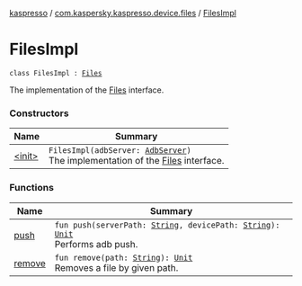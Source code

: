 [kaspresso](../../index.md) / [com.kaspersky.kaspresso.device.files](../index.md) / [FilesImpl](./index.md)

# FilesImpl

`class FilesImpl : `[`Files`](../-files/index.md)

The implementation of the [Files](../-files/index.md) interface.

### Constructors

| Name | Summary |
|---|---|
| [&lt;init&gt;](-init-.md) | `FilesImpl(adbServer: `[`AdbServer`](../../com.kaspersky.kaspresso.device.server/-adb-server/index.md)`)`<br>The implementation of the [Files](../-files/index.md) interface. |

### Functions

| Name | Summary |
|---|---|
| [push](push.md) | `fun push(serverPath: `[`String`](https://kotlinlang.org/api/latest/jvm/stdlib/kotlin/-string/index.html)`, devicePath: `[`String`](https://kotlinlang.org/api/latest/jvm/stdlib/kotlin/-string/index.html)`): `[`Unit`](https://kotlinlang.org/api/latest/jvm/stdlib/kotlin/-unit/index.html)<br>Performs adb push. |
| [remove](remove.md) | `fun remove(path: `[`String`](https://kotlinlang.org/api/latest/jvm/stdlib/kotlin/-string/index.html)`): `[`Unit`](https://kotlinlang.org/api/latest/jvm/stdlib/kotlin/-unit/index.html)<br>Removes a file by given path. |
